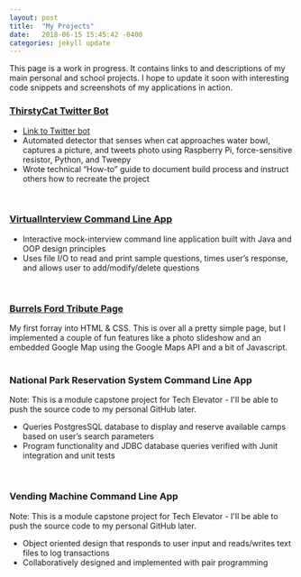 ```yaml
---
layout: post
title:  "My Projects"
date:   2018-06-15 15:45:42 -0400
categories: jekyll update
---
```


This page is a work in progress. It contains links to and descriptions of my main personal and school projects. I hope to update it soon with interesting code snippets and screenshots of my applications in action.

### [ThirstyCat Twitter Bot][thirsty-cat-github]
* [Link to Twitter bot][tc-twitter]
* Automated detector that senses when cat approaches water bowl, captures a picture, and tweets photo using Raspberry Pi, force-sensitive resistor, Python, and Tweepy
* Wrote technical “How-to” guide to document build process and instruct others how to recreate the project  
<br /> 

### [VirtualInterview Command Line App][virtual-interview-github]
* Interactive mock-interview command line application built with Java and OOP design principles
* Uses file I/O to read and print sample questions, times user’s response, and allows user to 	add/modify/delete questions  
<br />

### [Burrels Ford Tribute Page][burrells-ford]
My first forray into HTML & CSS. This is over all a pretty simple page, but I implemented a couple of fun features like a photo slideshow and an embedded Google Map using the Google Maps API and a bit of Javascript.  
<br />

### National Park Reservation System Command Line App
Note: This is a module capstone project for Tech Elevator - I'll be able to push the source code to my personal GitHub later.
* Queries PostgresSQL database to display and reserve available camps based on user’s search parameters
* Program functionality and JDBC database queries verified with Junit integration and unit tests  
<br />

### Vending Machine Command Line App
Note: This is a module capstone project for Tech Elevator - I'll be able to push the source code to my personal GitHub later.
* Object oriented design that responds to user input and reads/writes text files to log transactions
* Collaboratively designed and implemented with pair programming

[tc-twitter]:https://twitter.com/TheThirstyCat
[thirsty-cat-github]:https://github.com/timothy-johnston/ThirstyCat
[virtual-interview-github]:https://github.com/timothy-johnston/VirtualInterview
[burrells-ford]:https://codepen.io/tedwardj11/full/ELNoYK/
